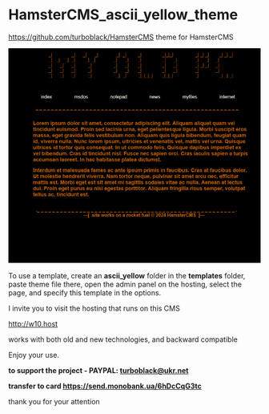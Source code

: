 # HamsterCMS_ascii_yellow_theme

https://github.com/turboblack/HamsterCMS theme for HamsterCMS

![this is what theme looks like](https://github.com/turboblack/HamsterCMS_ascii_yellow_theme/blob/main/ascii_yellow.png)

To use a template, create an **ascii_yellow** folder in the **templates** folder, paste theme file there, open the admin panel on the hosting, select the page, and specify this template in the options.

I invite you to visit the hosting that runs on this CMS

http://w10.host

works with both old and new technologies, and backward compatible

Enjoy your use.

**to support the project - PAYPAL: turboblack@ukr.net**

**transfer to card https://send.monobank.ua/6hDcCqG3tc**

thank you for your attention
